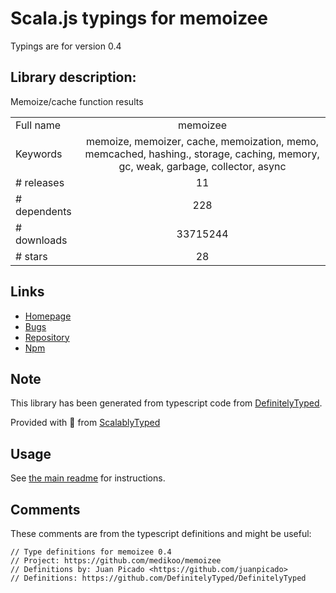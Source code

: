 
# Scala.js typings for memoizee

Typings are for version 0.4

## Library description:
Memoize/cache function results

|                    |                 |
| ------------------ | :-------------: |
| Full name          | memoizee |
| Keywords           | memoize, memoizer, cache, memoization, memo, memcached, hashing., storage, caching, memory, gc, weak, garbage, collector, async |
| # releases         | 11 |
| # dependents       | 228 |
| # downloads        | 33715244 |
| # stars            | 28 |

## Links
- [Homepage](https://github.com/medikoo/memoizee#readme)
- [Bugs](https://github.com/medikoo/memoizee/issues)
- [Repository](https://github.com/medikoo/memoizee)
- [Npm](https://www.npmjs.com/package/memoizee)
    


## Note
This library has been generated from typescript code from [DefinitelyTyped](https://definitelytyped.org).

Provided with :purple_heart: from [ScalablyTyped](https://github.com/oyvindberg/ScalablyTyped)

## Usage
See [the main readme](../../readme.md) for instructions.

## Comments

These comments are from the typescript definitions and might be useful:
```
// Type definitions for memoizee 0.4
// Project: https://github.com/medikoo/memoizee
// Definitions by: Juan Picado <https://github.com/juanpicado>
// Definitions: https://github.com/DefinitelyTyped/DefinitelyTyped

```

